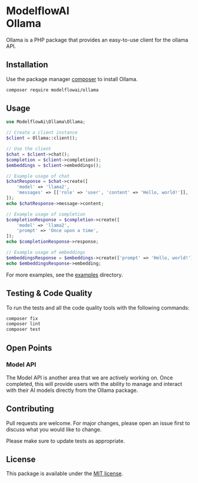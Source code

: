 # ModelflowAI<br/>Ollama

Ollama is a PHP package that provides an easy-to-use client for the ollama API.

## Installation

Use the package manager [composer](https://getcomposer.org/) to install Ollama.

```bash
composer require modelflowai/ollama
```

## Usage

```php
use ModelflowAi\Ollama\Ollama;

// Create a client instance
$client = Ollama::client();

// Use the client
$chat = $client->chat();
$completion = $client->completion();
$embeddings = $client->embeddings();

// Example usage of chat
$chatResponse = $chat->create([
    'model' => 'llama2',
    'messages' => [['role' => 'user', 'content' => 'Hello, world!']],
]);
echo $chatResponse->message->content;

// Example usage of completion
$completionResponse = $completion->create([
    'model' => 'llama2',
    'prompt' => 'Once upon a time',
]);
echo $completionResponse->response;

// Example usage of embeddings
$embeddingsResponse = $embeddings->create(['prompt' => 'Hello, world!']);
echo $embeddingsResponse->embedding;
```

For more examples, see the [examples](examples) directory.

## Testing & Code Quality

To run the tests and all the code quality tools with the following commands:

```bash
composer fix
composer lint
composer test
```

## Open Points

### Model API

The Model API is another area that we are actively working on. Once completed, this will provide users with the ability
to manage and interact with their AI models directly from the Ollama package.

## Contributing

Pull requests are welcome. For major changes, please open an issue first to discuss what you would like to change.

Please make sure to update tests as appropriate.

## License

This package is available under the [MIT license](LICENSE).
